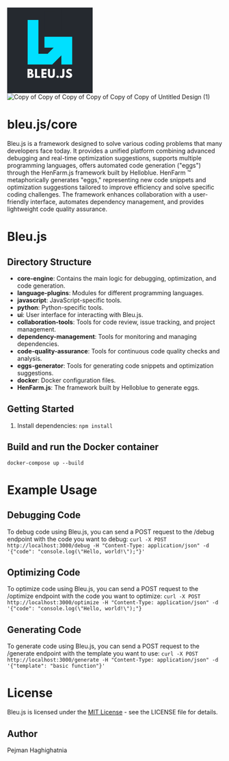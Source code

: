 <svg xmlns="http://www.w3.org/2000/svg" xmlns:xlink="http://www.w3.org/1999/xlink" width="200" zoomAndPan="magnify" viewBox="0 0 150 149.999998" height="200" preserveAspectRatio="xMidYMid meet" version="1.0"><defs><g/><clipPath id="91c71f6516"><path d="M 95 0 L 114.464844 0 L 114.464844 41 L 95 41 Z M 95 0 " clip-rule="nonzero"/></clipPath><clipPath id="3179e4a37a"><path d="M 35.714844 21 L 114.464844 21 L 114.464844 100 L 35.714844 100 Z M 35.714844 21 " clip-rule="nonzero"/></clipPath></defs><rect x="-15" width="180" fill="#ffffff" y="-15" height="179.999997" fill-opacity="1"/><rect x="-15" width="180" fill="#25292f" y="-15" height="179.999997" fill-opacity="1"/><path fill="#25292f" d="M 65.441406 6.542969 L 84.546875 6.542969 L 84.546875 40.4375 L 65.441406 40.4375 Z M 65.441406 6.542969 " fill-opacity="1" fill-rule="nonzero"/><g clip-path="url(#91c71f6516)"><path fill="#25292f" d="M 95.125 -7.984375 L 114.230469 -7.984375 L 114.230469 40.4375 L 95.125 40.4375 Z M 95.125 -7.984375 " fill-opacity="1" fill-rule="nonzero"/></g><g clip-path="url(#3179e4a37a)"><path fill="#00e0ff" d="M 81.632812 70.339844 L 65.441406 70.339844 L 65.441406 51.253906 L 114.230469 51.253906 L 114.230469 99.957031 L 95.125 99.957031 L 95.125 83.765625 L 78.957031 99.957031 L 35.757812 99.957031 L 35.757812 21.699219 L 54.863281 21.699219 L 54.863281 80.9375 L 71.074219 80.9375 Z M 81.632812 70.339844 " fill-opacity="1" fill-rule="nonzero"/></g><g fill="#ffffff" fill-opacity="1"><g transform="translate(34.566347, 123.113116)"><g><path d="M 1.125 -15.40625 L 5.90625 -15.40625 C 7.34375 -15.40625 8.488281 -15.097656 9.34375 -14.484375 C 10.207031 -13.867188 10.640625 -12.867188 10.640625 -11.484375 C 10.640625 -9.941406 10 -8.835938 8.71875 -8.171875 C 10.90625 -7.785156 12 -6.492188 12 -4.296875 C 12 -3.003906 11.550781 -1.960938 10.65625 -1.171875 C 9.757812 -0.390625 8.53125 0 6.96875 0 L 1.125 0 Z M 4.625 -9.375 L 4.90625 -9.375 C 5.695312 -9.375 6.285156 -9.507812 6.671875 -9.78125 C 7.054688 -10.050781 7.25 -10.5 7.25 -11.125 C 7.25 -12.175781 6.46875 -12.703125 4.90625 -12.703125 L 4.625 -12.703125 Z M 4.625 -2.703125 L 5.734375 -2.703125 C 7.453125 -2.703125 8.3125 -3.273438 8.3125 -4.421875 C 8.3125 -5.109375 8.09375 -5.597656 7.65625 -5.890625 C 7.226562 -6.191406 6.585938 -6.34375 5.734375 -6.34375 L 4.625 -6.34375 Z M 4.625 -2.703125 "/></g></g></g><g fill="#ffffff" fill-opacity="1"><g transform="translate(47.756879, 123.113116)"><g><path d="M 4.625 -15.40625 L 4.625 -3.078125 L 9.9375 -3.078125 L 9.9375 0 L 1.125 0 L 1.125 -15.40625 Z M 4.625 -15.40625 "/></g></g></g><g fill="#ffffff" fill-opacity="1"><g transform="translate(59.06314, 123.113116)"><g><path d="M 9.9375 -15.40625 L 9.9375 -12.328125 L 4.625 -12.328125 L 4.625 -9.265625 L 9.703125 -9.265625 L 9.703125 -6.1875 L 4.625 -6.1875 L 4.625 -3.078125 L 9.9375 -3.078125 L 9.9375 0 L 1.125 0 L 1.125 -15.40625 Z M 9.9375 -15.40625 "/></g></g></g><g fill="#ffffff" fill-opacity="1"><g transform="translate(70.649244, 123.113116)"><g><path d="M 12.953125 -15.40625 L 12.953125 -5.46875 C 12.953125 -3.570312 12.441406 -2.140625 11.421875 -1.171875 C 10.398438 -0.203125 8.90625 0.28125 6.9375 0.28125 C 4.976562 0.28125 3.488281 -0.203125 2.46875 -1.171875 C 1.445312 -2.140625 0.9375 -3.570312 0.9375 -5.46875 L 0.9375 -15.40625 L 4.4375 -15.40625 L 4.4375 -6.5 C 4.4375 -5.25 4.632812 -4.378906 5.03125 -3.890625 C 5.425781 -3.410156 6.0625 -3.171875 6.9375 -3.171875 C 7.820312 -3.171875 8.460938 -3.410156 8.859375 -3.890625 C 9.253906 -4.378906 9.453125 -5.25 9.453125 -6.5 L 9.453125 -15.40625 Z M 12.953125 -15.40625 "/></g></g></g><g fill="#ffffff" fill-opacity="1"><g transform="translate(85.294959, 123.113116)"><g><path d="M 3.25 -4 C 3.84375 -4 4.347656 -3.789062 4.765625 -3.375 C 5.179688 -2.957031 5.390625 -2.445312 5.390625 -1.84375 C 5.390625 -1.257812 5.179688 -0.757812 4.765625 -0.34375 C 4.347656 0.0703125 3.84375 0.28125 3.25 0.28125 C 2.664062 0.28125 2.164062 0.0703125 1.75 -0.34375 C 1.332031 -0.757812 1.125 -1.257812 1.125 -1.84375 C 1.125 -2.445312 1.332031 -2.957031 1.75 -3.375 C 2.164062 -3.789062 2.664062 -4 3.25 -4 Z M 3.25 -4 "/></g></g></g><g fill="#ffffff" fill-opacity="1"><g transform="translate(92.571479, 123.113116)"><g><path d="M 7.828125 -15.40625 L 7.828125 -4.34375 C 7.828125 -2.84375 7.410156 -1.695312 6.578125 -0.90625 C 5.753906 -0.113281 4.570312 0.28125 3.03125 0.28125 C 2.613281 0.28125 2.207031 0.226562 1.8125 0.125 C 1.414062 0.03125 1.078125 -0.0859375 0.796875 -0.234375 C 0.523438 -0.378906 0.28125 -0.523438 0.0625 -0.671875 C -0.15625 -0.816406 -0.3125 -0.941406 -0.40625 -1.046875 L -0.578125 -1.1875 L 0.546875 -4.125 C 1.273438 -3.425781 1.941406 -3.078125 2.546875 -3.078125 C 3.078125 -3.078125 3.503906 -3.253906 3.828125 -3.609375 C 4.148438 -3.960938 4.3125 -4.507812 4.3125 -5.25 L 4.3125 -15.40625 Z M 7.828125 -15.40625 "/></g></g></g><g fill="#ffffff" fill-opacity="1"><g transform="translate(102.086737, 123.113116)"><g><path d="M 6.796875 -15.6875 C 7.628906 -15.6875 8.441406 -15.5625 9.234375 -15.3125 C 10.035156 -15.070312 10.628906 -14.832031 11.015625 -14.59375 L 11.578125 -14.234375 L 10.15625 -11.421875 C 10.039062 -11.503906 9.882812 -11.601562 9.6875 -11.71875 C 9.488281 -11.832031 9.113281 -11.988281 8.5625 -12.1875 C 8.019531 -12.382812 7.515625 -12.484375 7.046875 -12.484375 C 6.453125 -12.484375 5.992188 -12.359375 5.671875 -12.109375 C 5.359375 -11.867188 5.203125 -11.535156 5.203125 -11.109375 C 5.203125 -10.898438 5.273438 -10.703125 5.421875 -10.515625 C 5.578125 -10.335938 5.832031 -10.144531 6.1875 -9.9375 C 6.550781 -9.738281 6.867188 -9.578125 7.140625 -9.453125 C 7.421875 -9.328125 7.847656 -9.140625 8.421875 -8.890625 C 9.421875 -8.460938 10.269531 -7.882812 10.96875 -7.15625 C 11.675781 -6.425781 12.03125 -5.601562 12.03125 -4.6875 C 12.03125 -3.800781 11.867188 -3.023438 11.546875 -2.359375 C 11.234375 -1.703125 10.796875 -1.1875 10.234375 -0.8125 C 9.679688 -0.445312 9.066406 -0.175781 8.390625 0 C 7.722656 0.1875 7 0.28125 6.21875 0.28125 C 5.539062 0.28125 4.878906 0.210938 4.234375 0.078125 C 3.585938 -0.0546875 3.046875 -0.226562 2.609375 -0.4375 C 2.171875 -0.644531 1.78125 -0.847656 1.4375 -1.046875 C 1.09375 -1.242188 0.835938 -1.410156 0.671875 -1.546875 L 0.421875 -1.75 L 2.1875 -4.703125 C 2.332031 -4.578125 2.535156 -4.414062 2.796875 -4.21875 C 3.054688 -4.03125 3.519531 -3.773438 4.1875 -3.453125 C 4.851562 -3.128906 5.441406 -2.96875 5.953125 -2.96875 C 7.429688 -2.96875 8.171875 -3.472656 8.171875 -4.484375 C 8.171875 -4.691406 8.117188 -4.882812 8.015625 -5.0625 C 7.910156 -5.25 7.722656 -5.429688 7.453125 -5.609375 C 7.191406 -5.785156 6.957031 -5.925781 6.75 -6.03125 C 6.539062 -6.144531 6.203125 -6.3125 5.734375 -6.53125 C 5.273438 -6.75 4.929688 -6.910156 4.703125 -7.015625 C 3.773438 -7.484375 3.054688 -8.0625 2.546875 -8.75 C 2.035156 -9.4375 1.78125 -10.179688 1.78125 -10.984375 C 1.78125 -12.359375 2.289062 -13.484375 3.3125 -14.359375 C 4.332031 -15.242188 5.492188 -15.6875 6.796875 -15.6875 Z M 6.796875 -15.6875 "/></g></g></g></svg>
![Copy of Copy of Copy of Copy of Copy of Copy of Untitled Design (1)](https://github.com/HelloblueAI/Bleu.js/assets/81389644/0ceacd53-5abc-4fed-9bd8-46dccbf40f52)


# bleu.js/core

Bleu.js is a framework designed to solve various coding problems that many developers face today. It provides a unified platform combining advanced debugging and real-time optimization suggestions, supports multiple programming languages, offers automated code generation ("eggs") through the HenFarm.js framework built by Helloblue. HenFarm ™ metaphorically generates "eggs," representing new code snippets and optimization suggestions tailored to improve efficiency and solve specific coding challenges. The framework enhances collaboration with a user-friendly interface, automates dependency management, and provides lightweight code quality assurance.


# Bleu.js

## Directory Structure

- **core-engine**: Contains the main logic for debugging, optimization, and code generation.
- **language-plugins**: Modules for different programming languages.
- **javascript**: JavaScript-specific tools.
- **python**: Python-specific tools.
- **ui**: User interface for interacting with Bleu.js.
- **collaboration-tools**: Tools for code review, issue tracking, and project management.
- **dependency-management**: Tools for monitoring and managing dependencies.
- **code-quality-assurance**: Tools for continuous code quality checks and analysis.
- **eggs-generator**: Tools for generating code snippets and optimization suggestions.
- **docker**: Docker configuration files.
- **HenFarm.js**: The framework built by Helloblue to generate eggs.

## Getting Started

1. Install dependencies:
   `npm install`
## Build and run the Docker container
`docker-compose up --build`

# Example Usage
## Debugging Code
To debug code using Bleu.js, you can send a POST request to the /debug endpoint with the code you want to debug:
`curl -X POST http://localhost:3000/debug -H "Content-Type: application/json" -d '{"code": "console.log(\"Hello, world!\");"}'`

## Optimizing Code
To optimize code using Bleu.js, you can send a POST request to the /optimize endpoint with the code you want to optimize:
`curl -X POST http://localhost:3000/optimize -H "Content-Type: application/json" -d '{"code": "console.log(\"Hello, world!\");"}`

## Generating Code
To generate code using Bleu.js, you can send a POST request to the /generate endpoint with the template you want to use:
`curl -X POST http://localhost:3000/generate -H "Content-Type: application/json" -d '{"template": "basic function"}'`


# License
Bleu.js is licensed under the [MIT License](https://opensource.org/license/MIT) - see the LICENSE file for details.

## Author
Pejman Haghighatnia
